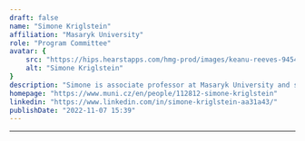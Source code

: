 ```yaml
---
draft: false
name: "Simone Kriglstein"
affiliation: "Masaryk University"
role: "Program Committee"
avatar: {
    src: "https://hips.hearstapps.com/hmg-prod/images/keanu-reeves-9454211-1-402.jpg",
    alt: "Simone Kriglstein"
}
description: "Simone is associate professor at Masaryk University and senior scientist at the AIT Austrian Institute of Technology. She specializes in designing and evaluating interfaces and interaction methods in different fields, including games, information visualization and VR/AR. Between 2022 and 2024, she was ACM SIGCHI Vice President for Communication. In addition, she served as an organizational committee member, program committee member, and reviewer for different conferences and journals over the past years, including venues such as CHI, CHI PLAY, MUM, VINCI and FDG."
homepage: "https://www.muni.cz/en/people/112812-simone-kriglstein"
linkedin: "https://www.linkedin.com/in/simone-kriglstein-aa31a43/"
publishDate: "2022-11-07 15:39"
---
```

****